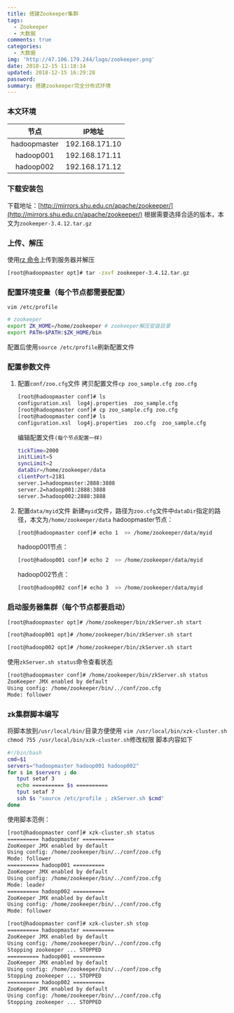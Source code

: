 ```yaml
---
title: 搭建Zookeeper集群
tags:
  - Zookeeper
  - 大数据
comments: true
categories:
  - 大数据
img: 'http://47.106.179.244/logo/zookeeper.png'
date: 2018-12-15 11:18:14
updated: 2018-12-15 16:29:28
password:
summary: 搭建zookeeper完全分布式环境
---
```

### 本文环境
|节点|IP地址|
|:---:|:---:|
|hadoopmaster|192.168.171.10|
|hadoop001|192.168.171.11|
|hadoop002|192.168.171.12|

### 下载安装包
下载地址：[http://mirrors.shu.edu.cn/apache/zookeeper/](http://mirrors.shu.edu.cn/apache/zookeeper/)
根据需要选择合适的版本，本文为`zookeeper-3.4.12.tar.gz`

### 上传、解压
使用[rz 命令](http://blog.hming.org/2018/08/15/Linux%E5%B8%B8%E7%94%A8%E5%91%BD%E4%BB%A4/#rz%E4%B8%8Esz%EF%BC%88%E4%B8%8A%E4%BC%A0%E3%80%81%E4%B8%8B%E8%BD%BD%E6%96%87%E4%BB%B6%EF%BC%89)上传到服务器并解压
```bash
[root@hadoopmaster opt]# tar -zxvf zookeeper-3.4.12.tar.gz 
```
### 配置环境变量（每个节点都需要配置）
`vim /etc/profile`
```bash
# zookeeper
export ZK_HOME=/home/zookeeper # zookeeper解压安装目录
export PATH=$PATH:$ZK_HOME/bin
```
配置后使用`source /etc/profile`刷新配置文件

### 配置参数文件
1. 配置`conf/zoo.cfg`文件
    拷贝配置文件`cp zoo_sample.cfg zoo.cfg`
    ```bash
    [root@hadoopmaster conf]# ls
    configuration.xsl  log4j.properties  zoo_sample.cfg
    [root@hadoopmaster conf]# cp zoo_sample.cfg zoo.cfg
    [root@hadoopmaster conf]# ls
    configuration.xsl  log4j.properties  zoo.cfg  zoo_sample.cfg
    ```
    编辑配置文件`(每个节点配置一样)`
    ```bash
    tickTime=2000
    initLimit=5
    syncLimit=2
    dataDir=/home/zookeeper/data
    clientPort=2181
    server.1=hadoopmaster:2888:3888
    server.2=hadoop001:2888:3888
    server.3=hadoop002:2888:3888
    ```
2. 配置`data/myid`文件
    新建`myid`文件，路径为`zoo.cfg`文件中`dataDir`指定的路径，本文为`/home/zookeeper/data`
    hadoopmaster节点：
    ```bash
    [root@hadoopmaster conf]# echo 1  >> /home/zookeeper/data/myid
    ```
    hadoop001节点：
    ```bash
    [root@hadoop001 conf]# echo 2  >> /home/zookeeper/data/myid
    ```
    hadoop002节点：
    ```bash
    [root@hadoop002 conf]# echo 3  >> /home/zookeeper/data/myid
    ```
### 启动服务器集群（每个节点都要启动）
```bash
[root@hadoopmaster opt]# /home/zookeeper/bin/zkServer.sh start
```
```bash
[root@hadoop001 opt]# /home/zookeeper/bin/zkServer.sh start
```
```bash
[root@hadoop002 opt]# /home/zookeeper/bin/zkServer.sh start
```
使用`zkServer.sh status`命令查看状态
```bash
[root@hadoopmaster conf]# /home/zookeeper/bin/zkServer.sh status
ZooKeeper JMX enabled by default
Using config: /home/zookeeper/bin/../conf/zoo.cfg
Mode: follower
```
### zk集群脚本编写
将脚本放到`/usr/local/bin/`目录方便使用
`vim /usr/local/bin/xzk-cluster.sh`
`chmod 755 /usr/local/bin/xzk-cluster.sh`修改权限
脚本内容如下
```bash
#!/bin/bash
cmd=$1
servers="hadoopmaster hadoop001 hadoop002"
for s in $servers ; do
   tput setaf 3
   echo ========== $s ==========
   tput setaf 7
   ssh $s "source /etc/profile ; zkServer.sh $cmd"
done
```
使用脚本范例：
```bash
[root@hadoopmaster conf]# xzk-cluster.sh status
========== hadoopmaster ==========
ZooKeeper JMX enabled by default
Using config: /home/zookeeper/bin/../conf/zoo.cfg
Mode: follower
========== hadoop001 ==========
ZooKeeper JMX enabled by default
Using config: /home/zookeeper/bin/../conf/zoo.cfg
Mode: leader
========== hadoop002 ==========
ZooKeeper JMX enabled by default
Using config: /home/zookeeper/bin/../conf/zoo.cfg
Mode: follower
```
```bash
[root@hadoopmaster conf]# xzk-cluster.sh stop
========== hadoopmaster ==========
ZooKeeper JMX enabled by default
Using config: /home/zookeeper/bin/../conf/zoo.cfg
Stopping zookeeper ... STOPPED
========== hadoop001 ==========
ZooKeeper JMX enabled by default
Using config: /home/zookeeper/bin/../conf/zoo.cfg
Stopping zookeeper ... STOPPED
========== hadoop002 ==========
ZooKeeper JMX enabled by default
Using config: /home/zookeeper/bin/../conf/zoo.cfg
Stopping zookeeper ... STOPPED
```


